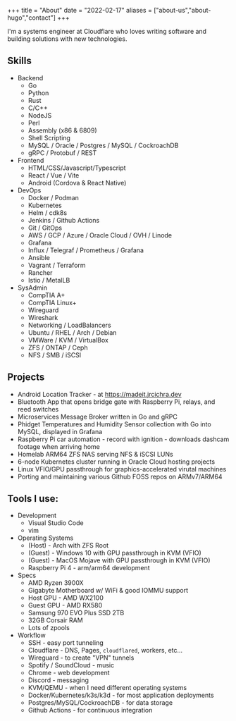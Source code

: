 +++
title = "About"
date = "2022-02-17"
aliases = ["about-us","about-hugo","contact"]
+++

I'm a systems engineer at Cloudflare who loves writing software and building solutions with new technologies.

## Skills

- Backend
  - Go
  - Python
  - Rust
  - C/C++
  - NodeJS
  - Perl
  - Assembly (x86 & 6809)
  - Shell Scripting
  - MySQL / Oracle / Postgres / MySQL / CockroachDB
  - gRPC / Protobuf / REST
- Frontend
  - HTML/CSS/Javascript/Typescript
  - React / Vue / Vite
  - Android (Cordova & React Native)
- DevOps
  - Docker / Podman
  - Kubernetes
  - Helm / cdk8s
  - Jenkins / Github Actions
  - Git / GitOps
  - AWS / GCP / Azure / Oracle Cloud / OVH / Linode
  - Grafana
  - Influx / Telegraf / Prometheus / Grafana
  - Ansible
  - Vagrant / Terraform
  - Rancher
  - Istio / MetalLB
- SysAdmin
  - CompTIA A+
  - CompTIA Linux+
  - Wireguard
  - Wireshark
  - Networking / LoadBalancers
  - Ubuntu / RHEL / Arch / Debian
  - VMWare / KVM / VirtualBox
  - ZFS / ONTAP / Ceph
  - NFS / SMB / iSCSI

## Projects

- Android Location Tracker - at https://madeit.jrcichra.dev
- Bluetooth App that opens bridge gate with Raspberry Pi, relays, and reed switches
- Microservices Message Broker written in Go and gRPC
- Phidget Temperatures and Humidity Sensor collection with Go into MySQL, displayed in Grafana
- Raspberry Pi car automation - record with ignition - downloads dashcam footage when arriving home
- Homelab ARM64 ZFS NAS serving NFS & iSCSI LUNs
- 6-node Kubernetes cluster running in Oracle Cloud hosting projects
- Linux VFIO/GPU passthrough for graphics-accelerated virutal machines
- Porting and maintaining various Github FOSS repos on ARMv7/ARM64

## Tools I use:

- Development
  - Visual Studio Code
  - vim
- Operating Systems
  - (Host) - Arch with ZFS Root
  - (Guest) - Windows 10 with GPU passthrough in KVM (VFIO)
  - (Guest) - MacOS Mojave with GPU passthrough in KVM (VFIO)
  - Raspberry Pi 4 - arm/arm64 development
- Specs
  - AMD Ryzen 3900X
  - Gigabyte Motherboard w/ WiFi & good IOMMU support
  - Host GPU - AMD WX2100
  - Guest GPU - AMD RX580
  - Samsung 970 EVO Plus SSD 2TB
  - 32GB Corsair RAM
  - Lots of zpools
- Workflow
  - SSH - easy port tunneling
  - Cloudflare - DNS, Pages, `cloudflared`, workers, etc...
  - Wireguard - to create "VPN" tunnels
  - Spotify / SoundCloud - music
  - Chrome - web development
  - Discord - messaging
  - KVM/QEMU - when I need different operating systems
  - Docker/Kubernetes/k3s/k3d - for most application deployments
  - Postgres/MySQL/CockroachDB - for data storage
  - Github Actions - for continuous integration
